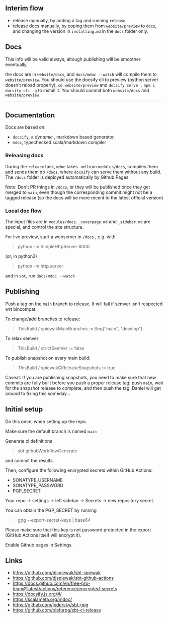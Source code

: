 ## Interim flow

- release manually, by adding a tag and running `release`
- release docs manually, by coping them from `website/preview` to `docs`,
and changing the version in `installing.md` in the `docs` folder only.

## Docs

This info will be valid always, altough publishing will be smoother eventually.

the docs are in `website/docs`, and `docs/mdoc --watch` will compile them to `website/preview`. You should use the docsify cli to preview (python server doesn't reload properly), `cd website/preview` and `docsify serve .`
`npm i docsify-cli -g` to install it. You should commit both `website/docs` and `website/preview`




-----

## Documentation

Docs are based on:

- `docsify`, a _dynamic_ , markdown based generator.
- `mdoc`, typechecked scala/markdown compiler

### Releasing docs

During the `release` task, `mdoc` takes `.md` from `modules/docs`,
compiles them and sends them do `/docs`, where `docsify` can serve
them without any build. The `/docs` folder is deployed automatically
by Github Pages.

Note: Don't PR things in `/docs`, or they will be published once they
get merged to `main`, even though the corresponding commit might not
be a tagged release (so the docs will be more recent to the latest
official version)

### Local doc flow

The input files are in `modules/docs`.
`_coverpage.md` and `_sidebar.md` are special, and control the site structure.

For live preview, start a webserver in `/docs` , e.g. with

> python -m SimpleHttpServer 8000

(or, in python3)

> python -m http.server

and in `sbt`, run `docs/mdoc --watch`

## Publishing

Push a tag on the `main` branch to release.
It will fail if semver isn't respected wrt bincompat.

To change/add branches to release:

> ThisBuild / spiewakMainBranches := Seq("main", "develop")

To relax semver:

> ThisBuild / strictSemVer := false

To publish snapshot on every main build:

> ThisBuild / spiewakCiReleaseSnapshots := true

Caveat:
If you are publishing snapshots, you need to make sure that new
commits are fully built before you push a proper release tag: push
`main`, wait for the snapshot release to complete, and then push the
tag.
Daniel will get around to fixing this someday...

## Initial setup

Do this once, when setting up the repo.

Make sure the default branch is named `main`

Generate ci definitions

> sbt githubWorkflowGenerate

and commit the results.

Then, configure the following encrypted secrets within GitHub Actions:

- SONATYPE_USERNAME
- SONATYPE_PASSWORD
- PGP_SECRET

Your repo -> settings -> left sidebar -> Secrets -> new repository secret.

You can obtain the PGP_SECRET by running

> gpg --export-secret-keys | base64

Please make sure that this key is not password protected in the export
(GitHub Actions itself will encrypt it).

Enable Github pages in Settings.

## Links

- https://github.com/djspiewak/sbt-spiewak
- https://github.com/djspiewak/sbt-github-actions
- https://docs.github.com/en/free-pro-team@latest/actions/reference/encrypted-secrets
- https://docsify.js.org/#/
- https://scalameta.org/mdoc/
- https://github.com/jodersky/sbt-gpg
- https://github.com/olafurpg/sbt-ci-release
